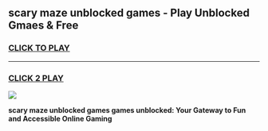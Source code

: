 
## scary maze unblocked games - Play Unblocked Gmaes & Free
<h3>
<a href="https://premium.freeplayer.one?title=scary_maze_unblocked_games&ref=19F">CLICK TO PLAY</a></h3>
<hr>

<h3>
<a href="https://premium.freeplayer.one?title=scary_maze_unblocked_games&ref=19F">CLICK 2 PLAY</a>
  
</h3>

<a href="https://premium.freeplayer.one?title=scary_maze_unblocked_games&ref=19F/"><img src="https://clearcache.store/games.png"></a>


**scary maze unblocked games games unblocked: Your Gateway to Fun and Accessible Online Gaming**
